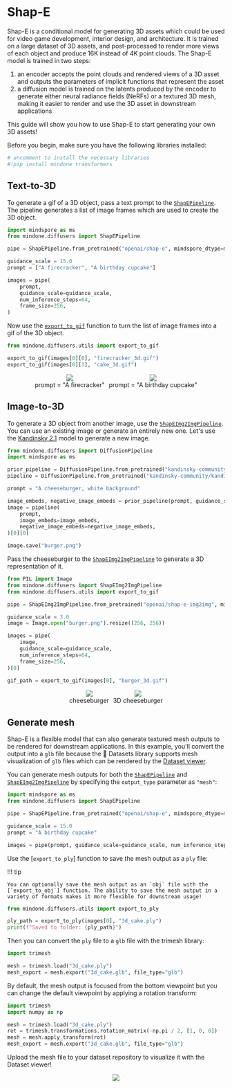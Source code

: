 <!--Copyright 2024 The HuggingFace Team. All rights reserved.

Licensed under the Apache License, Version 2.0 (the "License"); you may not use this file except in compliance with
the License. You may obtain a copy of the License at

http://www.apache.org/licenses/LICENSE-2.0

Unless required by applicable law or agreed to in writing, software distributed under the License is distributed on
an "AS IS" BASIS, WITHOUT WARRANTIES OR CONDITIONS OF ANY KIND, either express or implied. See the License for the
specific language governing permissions and limitations under the License.
-->

# Shap-E

Shap-E is a conditional model for generating 3D assets which could be used for video game development, interior design, and architecture. It is trained on a large dataset of 3D assets, and post-processed to render more views of each object and produce 16K instead of 4K point clouds. The Shap-E model is trained in two steps:

1. an encoder accepts the point clouds and rendered views of a 3D asset and outputs the parameters of implicit functions that represent the asset
2. a diffusion model is trained on the latents produced by the encoder to generate either neural radiance fields (NeRFs) or a textured 3D mesh, making it easier to render and use the 3D asset in downstream applications

This guide will show you how to use Shap-E to start generating your own 3D assets!

Before you begin, make sure you have the following libraries installed:

```py
# uncomment to install the necessary libraries
#!pip install mindone transformers
```

## Text-to-3D

To generate a gif of a 3D object, pass a text prompt to the [`ShapEPipeline`](https://mindspore-lab.github.io/mindone/latest/diffusers/api/pipelines/shap_e/#mindone.diffusers.ShapEPipeline). The pipeline generates a list of image frames which are used to create the 3D object.

```py
import mindspore as ms
from mindone.diffusers import ShapEPipeline

pipe = ShapEPipeline.from_pretrained("openai/shap-e", mindspore_dtype=ms.float16, variant="fp16")

guidance_scale = 15.0
prompt = ["A firecracker", "A birthday cupcake"]

images = pipe(
    prompt,
    guidance_scale=guidance_scale,
    num_inference_steps=64,
    frame_size=256,
)
```

Now use the [`export_to_gif`](https://mindspore-lab.github.io/mindone/latest/diffusers/api/utilities/#mindone.diffusers.utils.export_to_gif) function to turn the list of image frames into a gif of the 3D object.

```py
from mindone.diffusers.utils import export_to_gif

export_to_gif(images[0][0], "firecracker_3d.gif")
export_to_gif(images[0][1], "cake_3d.gif")
```

<div style="display: flex; justify-content: center; align-items: flex-start; text-align: center; max-width: 98%; margin: 0 auto; gap: 1vw;">
  <div>
    <img class="rounded-xl" src="https://github.com/user-attachments/assets/6d831e7e-b563-4451-87cb-2a63edd5d378"/>
    <figcaption class="mt-2 text-center text-sm text-gray-500">prompt = "A firecracker"</figcaption>
  </div>
  <div>
    <img class="rounded-xl" src="https://github.com/user-attachments/assets/4e84271f-4389-4eca-b58f-4e7481a19783"/>
    <figcaption class="mt-2 text-center text-sm text-gray-500">prompt = "A birthday cupcake"</figcaption>
  </div>
</div>

## Image-to-3D

To generate a 3D object from another image, use the [`ShapEImg2ImgPipeline`](https://mindspore-lab.github.io/mindone/latest/diffusers/api/pipelines/shap_e/#mindone.diffusers.ShapEImg2ImgPipeline). You can use an existing image or generate an entirely new one. Let's use the [Kandinsky 2.1](../api/pipelines/kandinsky.md) model to generate a new image.

```py
from mindone.diffusers import DiffusionPipeline
import mindspore as ms

prior_pipeline = DiffusionPipeline.from_pretrained("kandinsky-community/kandinsky-2-1-prior", mindspore_dtype=ms.float16, use_safetensors=True)
pipeline = DiffusionPipeline.from_pretrained("kandinsky-community/kandinsky-2-1", mindspore_dtype=ms.float16, use_safetensors=True)

prompt = "A cheeseburger, white background"

image_embeds, negative_image_embeds = prior_pipeline(prompt, guidance_scale=1.0)
image = pipeline(
    prompt,
    image_embeds=image_embeds,
    negative_image_embeds=negative_image_embeds,
)[0][0]

image.save("burger.png")
```

Pass the cheeseburger to the [`ShapEImg2ImgPipeline`](https://mindspore-lab.github.io/mindone/latest/diffusers/api/pipelines/shap_e/#mindone.diffusers.ShapEImg2ImgPipeline) to generate a 3D representation of it.

```py
from PIL import Image
from mindone.diffusers import ShapEImg2ImgPipeline
from mindone.diffusers.utils import export_to_gif

pipe = ShapEImg2ImgPipeline.from_pretrained("openai/shap-e-img2img", mindspore_dtype=ms.float16, variant="fp16")

guidance_scale = 3.0
image = Image.open("burger.png").resize((256, 256))

images = pipe(
    image,
    guidance_scale=guidance_scale,
    num_inference_steps=64,
    frame_size=256,
)[0]

gif_path = export_to_gif(images[0], "burger_3d.gif")
```

<div style="display: flex; justify-content: center; align-items: flex-start; text-align: center; max-width: 98%; margin: 0 auto; gap: 1vw;">
  <div>
    <img class="rounded-xl" src="https://github.com/user-attachments/assets/375cfe24-9bb9-45ae-aa99-59a50a610b31"/>
    <figcaption class="mt-2 text-center text-sm text-gray-500">cheeseburger</figcaption>
  </div>
  <div>
    <img class="rounded-xl" src="https://github.com/user-attachments/assets/001388cc-7236-42dc-a46f-41bd019732a2"/>
    <figcaption class="mt-2 text-center text-sm text-gray-500">3D cheeseburger</figcaption>
  </div>
</div>

## Generate mesh

Shap-E is a flexible model that can also generate textured mesh outputs to be rendered for downstream applications. In this example, you'll convert the output into a `glb` file because the 🤗 Datasets library supports mesh visualization of `glb` files which can be rendered by the [Dataset viewer](https://huggingface.co/docs/hub/datasets-viewer#dataset-preview).

You can generate mesh outputs for both the [`ShapEPipeline`](https://mindspore-lab.github.io/mindone/latest/diffusers/api/pipelines/shap_e/#mindone.diffusers.ShapEPipeline) and [`ShapEImg2ImgPipeline`](https://mindspore-lab.github.io/mindone/latest/diffusers/api/pipelines/shap_e/#mindone.diffusers.ShapEImg2ImgPipeline) by specifying the `output_type` parameter as `"mesh"`:

```py
import mindspore as ms
from mindone.diffusers import ShapEPipeline

pipe = ShapEPipeline.from_pretrained("openai/shap-e", mindspore_dtype=ms.float16, variant="fp16")

guidance_scale = 15.0
prompt = "A birthday cupcake"

images = pipe(prompt, guidance_scale=guidance_scale, num_inference_steps=64, frame_size=256, output_type="mesh")[0]
```

Use the [`export_to_ply`] function to save the mesh output as a `ply` file:

!!! tip

    You can optionally save the mesh output as an `obj` file with the [`export_to_obj`] function. The ability to save the mesh output in a variety of formats makes it more flexible for downstream usage!

```py
from mindone.diffusers.utils import export_to_ply

ply_path = export_to_ply(images[0], "3d_cake.ply")
print(f"Saved to folder: {ply_path}")
```

Then you can convert the `ply` file to a `glb` file with the trimesh library:

```py
import trimesh

mesh = trimesh.load("3d_cake.ply")
mesh_export = mesh.export("3d_cake.glb", file_type="glb")
```

By default, the mesh output is focused from the bottom viewpoint but you can change the default viewpoint by applying a rotation transform:

```py
import trimesh
import numpy as np

mesh = trimesh.load("3d_cake.ply")
rot = trimesh.transformations.rotation_matrix(-np.pi / 2, [1, 0, 0])
mesh = mesh.apply_transform(rot)
mesh_export = mesh.export("3d_cake.glb", file_type="glb")
```

Upload the mesh file to your dataset repository to visualize it with the Dataset viewer!

<div style="display: flex; justify-content: center; align-items: flex-start; text-align: center; max-width: 98%; margin: 0 auto; gap: 1vw;">
    <img class="rounded-xl" src="https://github.com/user-attachments/assets/37b97a13-8f65-4544-95f2-dc8d5c229903"/>
</div>
